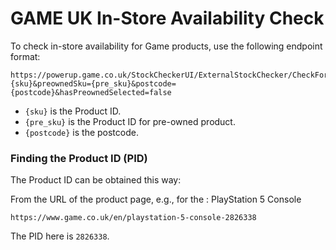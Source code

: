 # GAME UK In-Store Availability Check

To check in-store availability for Game products, use the following endpoint format:
```
https://powerup.game.co.uk/StockCheckerUI/ExternalStockChecker/CheckForPostcode?/StockCheckerUI/ExternalStockChecker/CheckForPostcode&caller=mcomm&mintSku={sku}&preownedSku={pre_sku}&postcode={postcode}&hasPreownedSelected=false
```

- `{sku}` is the Product ID.
- `{pre_sku}` is the Product ID for pre-owned product.
- `{postcode}` is the postcode.

### Finding the Product ID (PID)
The Product ID can be obtained this way:

From the URL of the product page, e.g., for the : PlayStation 5 Console
```
https://www.game.co.uk/en/playstation-5-console-2826338
```
The PID here is `2826338`.